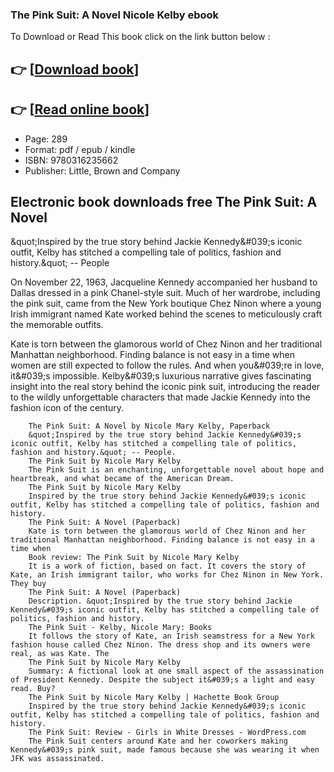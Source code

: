 ### The Pink Suit: A Novel Nicole Kelby ebook

To Download or Read This book click on the link button below :

## 👉  [**[Download book](http://filesbooks.info/download.php?group=book&from=github.com&id=717506&lnk=1063 "Download book")**]

## 👉  [**[Read online book](http://filesbooks.info/download.php?group=book&from=github.com&id=717506&lnk=1063 "Read online book")**]


* Page: 289
* Format: pdf / epub / kindle
* ISBN: 9780316235662
* Publisher: Little, Brown and Company



## Electronic book downloads free The Pink Suit: A Novel



&amp;quot;Inspired by the true story behind Jackie Kennedy&amp;#039;s iconic outfit, Kelby has stitched a compelling tale of politics, fashion and history.&amp;quot; -- People
 
 On November 22, 1963, Jacqueline Kennedy accompanied her husband to Dallas dressed in a pink Chanel-style suit. Much of her wardrobe, including the pink suit, came from the New York boutique Chez Ninon where a young Irish immigrant named Kate worked behind the scenes to meticulously craft the memorable outfits.
 
 Kate is torn between the glamorous world of Chez Ninon and her traditional Manhattan neighborhood. Finding balance is not easy in a time when women are still expected to follow the rules. And when you&amp;#039;re in love, it&amp;#039;s impossible. Kelby&amp;#039;s luxurious narrative gives fascinating insight into the real story behind the iconic pink suit, introducing the reader to the wildly unforgettable characters that made Jackie Kennedy into the fashion icon of the century.


        The Pink Suit: A Novel by Nicole Mary Kelby, Paperback
        &quot;Inspired by the true story behind Jackie Kennedy&#039;s iconic outfit, Kelby has stitched a compelling tale of politics, fashion and history.&quot; -- People.
        The Pink Suit by Nicole Mary Kelby
        The Pink Suit is an enchanting, unforgettable novel about hope and heartbreak, and what became of the American Dream.
        The Pink Suit by Nicole Mary Kelby
        Inspired by the true story behind Jackie Kennedy&#039;s iconic outfit, Kelby has stitched a compelling tale of politics, fashion and history.
        The Pink Suit: A Novel (Paperback)
        Kate is torn between the glamorous world of Chez Ninon and her traditional Manhattan neighborhood. Finding balance is not easy in a time when 
        Book review: The Pink Suit by Nicole Mary Kelby
        It is a work of fiction, based on fact. It covers the story of Kate, an Irish immigrant tailor, who works for Chez Ninon in New York. They buy 
        The Pink Suit: A Novel (Paperback)
        Description. &quot;Inspired by the true story behind Jackie Kennedy&#039;s iconic outfit, Kelby has stitched a compelling tale of politics, fashion and history.
        The Pink Suit - Kelby, Nicole Mary: Books
        It follows the story of Kate, an Irish seamstress for a New York fashion house called Chez Ninon. The dress shop and its owners were real, as was Kate. The 
        The Pink Suit by Nicole Mary Kelby
        Summary: A fictional look at one small aspect of the assassination of President Kennedy. Despite the subject it&#039;s a light and easy read. Buy?
        The Pink Suit by Nicole Mary Kelby | Hachette Book Group
        Inspired by the true story behind Jackie Kennedy&#039;s iconic outfit, Kelby has stitched a compelling tale of politics, fashion and history.
        The Pink Suit: Review - Girls in White Dresses - WordPress.com
        The Pink Suit centers around Kate and her coworkers making Kennedy&#039;s pink suit, made famous because she was wearing it when JFK was assassinated.
    




